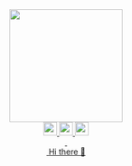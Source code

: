 

<!--
**Vadim097/Vadim097** is a ✨ _special_ ✨ repository because its `README.md` (this file) appears on your GitHub profile.

Here are some ideas to get you started:

- 🔭 I’m currently working on ...
- 🌱 I’m currently learning ...
- 👯 I’m looking to collaborate on ...
- 🤔 I’m looking for help with ...
- 💬 Ask me about ...
- 📫 How to reach me: ...
- 😄 Pronouns: ...
- ⚡ Fun fact: ...
-->
<div id="header" align="center">
  <img src="https://media.giphy.com/media/26BRGoqbUQvk8nwTC/giphy.gif" width="200"/>
</div>
<div id="badges" align="center">
  <a href="www.linkedin.com/in/shurlaevvadim">
    <img height="24" width="24" src="https://img.shields.io/badge/in-black?style=flat&logo=&logoColor=white"/>
  <a href="https://www.google.com/intl/ru/gmail/about/">
     <img height="24" width="24" src="https://img.shields.io/badge/-black?style=flat&logo=Gmail&logoColor=white"/>
  <a href="https://www.facebook.com/profile.php?id=100012174285082&sk=about">  
     <img height="24" width="24" src="https://img.shields.io/badge/-black?style=flat&logo=Facebook&logoColor=white"/> 
    </div>

  <div id="header" align="center"> 
     <img src="" alt=""/>
     <img src="https://komarev.com/ghpvc/?username=Vadim097&style=flat&color=blue" alt=""/>
    </div>
  <div id="header" align="center"> 
     <img src="" alt=""/>    
    Hi there 👋
    </div>
